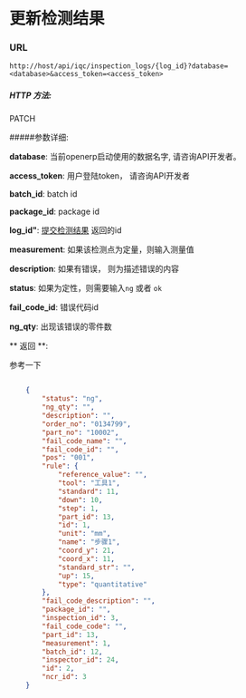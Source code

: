 # 更新检测结果

### URL

`http://host/api/iqc/inspection_logs/{log_id}?database=<database>&access_token=<access_token>`

##### HTTP 方法:

PATCH

#####参数详细:

**database**: 当前openerp启动使用的数据名字, 请咨询API开发者。

**access_token**:  用户登陆token， 请咨询API开发者

**batch_id**: batch id

**package_id**: package id

**log_id"**: [提交检测结果](create_inspection_log.md) 返回的id

**measurement**: 如果该检测点为定量，则输入测量值

**description**: 如果有错误， 则为描述错误的内容

**status**: 如果为定性，则需要输入`ng` 或者 `ok`

**fail_code_id**: 错误代码id

**ng_qty**: 出现该错误的零件数

** 返回 **:

参考一下

``` json

    {
        "status": "ng",
        "ng_qty": "",
        "description": "",
        "order_no": "0134799",
        "part_no": "10002",
        "fail_code_name": "",
        "fail_code_id": "",
        "pos": "001",
        "rule": {
            "reference_value": "",
            "tool": "工具1",
            "standard": 11,
            "down": 10,
            "step": 1,
            "part_id": 13,
            "id": 1,
            "unit": "mm",
            "name": "步骤1",
            "coord_y": 21,
            "coord_x": 11,
            "standard_str": "",
            "up": 15,
            "type": "quantitative"
        },
        "fail_code_description": "",
        "package_id": "",
        "inspection_id": 3,
        "fail_code_code": "",
        "part_id": 13,
        "measurement": 1,
        "batch_id": 12,
        "inspector_id": 24,
        "id": 2,
        "ncr_id": 3
    }
```
